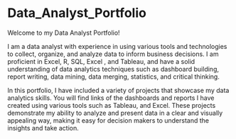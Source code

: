 # Data_Analyst_Portfolio

Welcome to my Data Analyst Portfolio!

I am a data analyst with experience in using various tools and technologies to collect, organize, and analyze data to inform business decisions.
I am proficient in Excel, R, SQL, Excel , and Tableau, and have a solid understanding of data analytics techniques such as dashboard building,
report writing, data mining, data merging, statistics, and critical thinking.

In this portfolio, I have included a variety of projects that showcase my data analytics skills. 
You will find links of the dashboards and reports I have created using various tools such as Tableau, and Excel.
These projects demonstrate my ability to analyze and present data in a clear and visually appealing way, making it easy for decision makers to understand the insights and take action.
